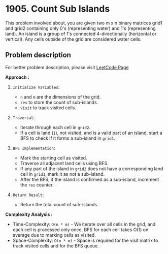 # 1905. Count Sub Islands

This problem involved about, you are given two m x n binary matrices grid1 and grid2 containing only 0's (representing water) and 1's (representing land). An island is a group of 1's connected 4-directionally (horizontal or vertical). Any cells outside of the grid are considered water cells.

## Problem description

For better problem description, please visit [LeetCode Page](https://leetcode.com/problems/count-sub-islands/description/)

**Approach :**<br/>

1. `Initialize Variables`:

    - `n` and `m` are the dimensions of the grid.
    - `res` to store the count of sub-islands.
    - `visit` to track visited cells.

2. `Traversal`:

    - Iterate through each cell in `grid2`.
    - If a cell is land (`1`), not visited, and is a valid part of an island, start a BFS to check if it forms a sub-island in `grid1`.

3. `BFS Implementation`:

    - Mark the starting cell as visited.
    - Traverse all adjacent land cells using BFS.
    - If any part of the island in `grid2` does not have a corresponding land cell in `grid1`, mark it as not a sub-island.
    - After the BFS, if the island is confirmed as a sub-island, increment the `res` counter.

4. `Return Result`:
    - Return the total count of sub-islands.

**Complexity Analysis :**<br/>

-   Time-Complexity: `O(n * m)` - We iterate over all cells in the grid, and each cell is processed only once. BFS for each cell takes O(1) on average due to marking cells as visited.
-   Space-Complexity: `O(n * m)` - Space is required for the visit matrix to track visited cells and for the BFS queue.